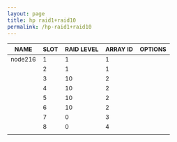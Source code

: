 ```yaml
---
layout: page
title: hp raid1+raid10
permalink: /hp-raid1+raid10
---
```


| <sub>NAME</sub> | <sub>SLOT</sub> | <sub>RAID LEVEL</sub> | <sub>ARRAY ID</sub> | <sub>OPTIONS</sub> |
| ---- | ---- | ---------- | -------- | ------- |
| <sub>node216</sub> | <sub>1</sub> | <sub>1</sub> | <sub>1</sub> |  |
|  | <sub>2</sub> | <sub>1</sub> | <sub>1</sub> |  |
|  | <sub>3</sub> | <sub>10</sub> | <sub>2</sub> |  |
|  | <sub>4</sub> | <sub>10</sub> | <sub>2</sub> |  |
|  | <sub>5</sub> | <sub>10</sub> | <sub>2</sub> |  |
|  | <sub>6</sub> | <sub>10</sub> | <sub>2</sub> |  |
|  | <sub>7</sub> | <sub>0</sub> | <sub>3</sub> |  |
|  | <sub>8</sub> | <sub>0</sub> | <sub>4</sub> |  |
|  |
